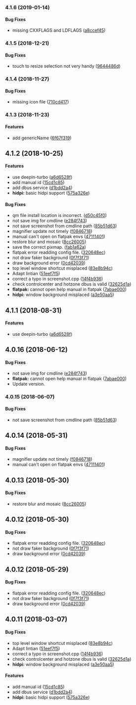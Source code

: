 <a name="4.1.6"></a>
### 4.1.6 (2019-01-14)


#### Bug Fixes

*   missing CXXFLAGS and LDFLAGS ([a8ccef45](https://github.com/linuxdeepin/deepin-screenshot/commit/a8ccef45c87cdf08e5789fa852f25ce6a8455ca9))



<a name="4.1.5"></a>
### 4.1.5 (2018-12-21)


#### Bug Fixes

*   touch to resize selection not very handy ([9644486d](https://github.com/linuxdeepin/deepin-screenshot/commit/9644486defd0e45fd070cf4b69ef3c636e468e10))



<a name="4.1.4"></a>
### 4.1.4 (2018-11-27)


#### Bug Fixes

*   missing icon file ([710cd417](https://github.com/linuxdeepin/deepin-screenshot/commit/710cd4175a6455c182b251a34ddb976f582600b9))



<a name="4.1.3"></a>
### 4.1.3 (2018-11-23)


#### Features

*   add genericName ([6f67f319](https://github.com/linuxdeepin/deepin-screenshot/commit/6f67f319c9188e145233c3fe6c4030e577c97b5a))



<a name="4.1.2"></a>
## 4.1.2 (2018-10-25)


#### Features

*   use deepin-turbo ([a6d6528f](a6d6528f))
*   add manual id ([15cd1c85](15cd1c85))
*   add dbus service ([d1bdd2a4](d1bdd2a4))
* **hidpi:**  basic hidpi support ([575a326e](575a326e))

#### Bug Fixes

*   qm file install location is incorrect. ([d50c45f0](d50c45f0))
*   not save img for cmdline ([e284f743](e284f743))
*   not save screenshot from cmdline path ([85b51d63](85b51d63))
*   magnifier update not timely ([f0846718](f0846718))
*   manual can't open on flatpak envs ([47111401](47111401))
*   restore blur and mosaic ([8cc26005](8cc26005))
*   save the correct pixmap. ([fab1a62a](fab1a62a))
*   flatpak error readding config file. ([320648ec](320648ec))
*   not draw faker background ([0f7f3f71](0f7f3f71))
*   draw background error ([0cd42039](0cd42039))
*   top level window shortcut misplaced ([83e8b94c](83e8b94c))
*   Adapt lintian ([51eef7f5](51eef7f5))
*   correct a typo in screenshot.cpp ([14f4b936](14f4b936))
*   check controlcenter and hotzone dbus is valid ([32625d1a](32625d1a))
* **flatpak:**  cannot open help manual in flatpak ([7abae000](7abae000))
* **hidpi:**  window background misplaced ([a3e50aa5](a3e50aa5))



<a name="4.1.0"></a>
## 4.1.1 (2018-08-31)


#### Features

*   use deepin-turbo ([a6d6528f](a6d6528f))

<a name="4.0.16"></a>
## 4.0.16 (2018-06-12)

#### Bug Fixes

*   not save img for cmdline ([e284f743](e284f743))
* **flatpak:**  cannot open help manual in flatpak ([7abae000](7abae000))
*   Update version.


<a name="4.0.15"></a>
### 4.0.15 (2018-06-07)


#### Bug Fixes

*   not save screenshot from cmdline path ([85b51d63](85b51d63))

<a name="4.0.14"></a>
## 4.0.14 (2018-05-31)


#### Bug Fixes

*   magnifier update not timely ([f0846718](f0846718))
*   manual can't open on flatpak envs ([47111401](47111401))



<a name="4.0.13"></a>
## 4.0.13 (2018-05-30)


#### Bug Fixes

*   restore blur and mosaic ([8cc26005](8cc26005))



<a name="4.0.12"></a>
## 4.0.12 (2018-05-30)


#### Bug Fixes

*   flatpak error readding config file. ([320648ec](320648ec))
*   not draw faker background ([0f7f3f71](0f7f3f71))
*   draw background error ([0cd42039](0cd42039))



<a name="4.0.12"></a>
## 4.0.12 (2018-05-29)


#### Bug Fixes

*   flatpak error readding config file. ([320648ec](320648ec))
*   not draw faker background ([0f7f3f71](0f7f3f71))
*   draw background error ([0cd42039](0cd42039))



<a name="4.0.11"></a>
## 4.0.11 (2018-03-07)


#### Bug Fixes

*   top level window shortcut misplaced ([83e8b94c](83e8b94c))
*   Adapt lintian ([51eef7f5](51eef7f5))
*   correct a typo in screenshot.cpp ([14f4b936](14f4b936))
*   check controlcenter and hotzone dbus is valid ([32625d1a](32625d1a))
* **hidpi:**  window background misplaced ([a3e50aa5](a3e50aa5))

#### Features

*   add manual id ([15cd1c85](15cd1c85))
*   add dbus service ([d1bdd2a4](d1bdd2a4))
* **hidpi:**  basic hidpi support ([575a326e](575a326e))
